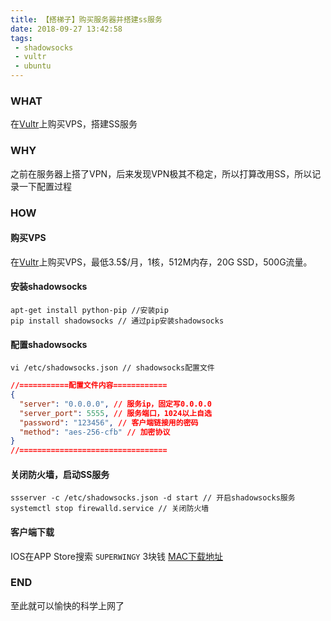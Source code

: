 ```yaml
---
title: 【搭梯子】购买服务器并搭建ss服务
date: 2018-09-27 13:42:58
tags:
 - shadowsocks
 - vultr
 - ubuntu
---
```



### WHAT
在[Vultr](https://www.vultr.com/?ref=7404275)上购买VPS，搭建SS服务

### WHY
之前在服务器上搭了VPN，后来发现VPN极其不稳定，所以打算改用SS，所以记录一下配置过程

<!-- more -->

### HOW
#### 购买VPS
在[Vultr](https://www.vultr.com/?ref=7404275)上购买VPS，最低3.5$/月，1核，512M内存，20G SSD，500G流量。

#### 安装shadowsocks
```shell
apt-get install python-pip //安装pip
pip install shadowsocks // 通过pip安装shadowsocks
```

#### 配置shadowsocks
```shell
vi /etc/shadowsocks.json // shadowsocks配置文件
```

```json
//===========配置文件内容============
{
  "server": "0.0.0.0", // 服务ip，固定写0.0.0.0
  "server_port": 5555, // 服务端口，1024以上自选
  "password": "123456", // 客户端链接用的密码
  "method": "aes-256-cfb" // 加密协议
}
//=================================
```

#### 关闭防火墙，启动SS服务
```shell
ssserver -c /etc/shadowsocks.json -d start // 开启shadowsocks服务
systemctl stop firewalld.service // 关闭防火墙
```

#### 客户端下载
IOS在APP Store搜索 ```SUPERWINGY``` 3块钱
[MAC下载地址](https://github.com/shadowsocks/ShadowsocksX-NG/releases/download/v1.7.1/ShadowsocksX-NG.1.7.1.zip)

### END

至此就可以愉快的科学上网了